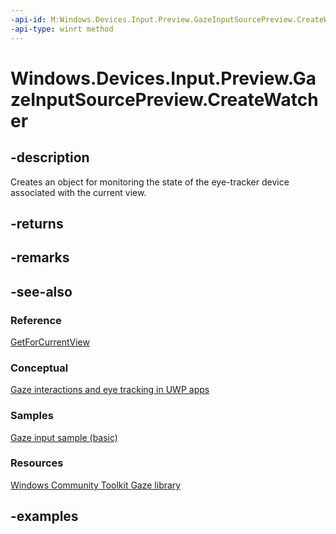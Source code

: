 ```yaml
---
-api-id: M:Windows.Devices.Input.Preview.GazeInputSourcePreview.CreateWatcher
-api-type: winrt method
---
```


<!-- Method syntax.
public GazeDeviceWatcherPreview GazeInputSourcePreview.CreateWatcher()
-->

# Windows.Devices.Input.Preview.GazeInputSourcePreview.CreateWatcher

## -description

Creates an object for monitoring the state of the eye-tracker device associated with the current view.

## -returns

## -remarks

## -see-also

### Reference

[GetForCurrentView](gazeinputsourcepreview_getforcurrentview_1363600702.md)

### Conceptual

[Gaze interactions and eye tracking in UWP apps](https://docs.microsoft.com/windows/uwp/design/input/gaze-interactions)

### Samples

[Gaze input sample (basic)](https://github.com/MicrosoftDocs/windows-topic-specific-samples/archive/uwp-gazeinput-basic.zip)

### Resources

[Windows Community Toolkit Gaze library](https://docs.microsoft.com/windows/uwpcommunitytoolkit/gaze/gazeinteractionlibrary)

## -examples
